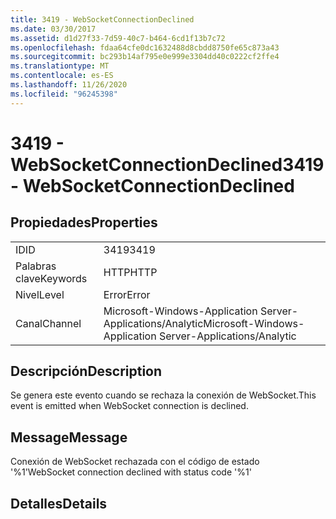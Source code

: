 ```yaml
---
title: 3419 - WebSocketConnectionDeclined
ms.date: 03/30/2017
ms.assetid: d1d27f33-7d59-40c7-b464-6cd1f13b7c72
ms.openlocfilehash: fdaa64cfe0dc1632488d8cbdd8750fe65c873a43
ms.sourcegitcommit: bc293b14af795e0e999e3304dd40c0222cf2ffe4
ms.translationtype: MT
ms.contentlocale: es-ES
ms.lasthandoff: 11/26/2020
ms.locfileid: "96245398"
---
```

# <a name="3419---websocketconnectiondeclined"></a><span data-ttu-id="6e22e-102">3419 - WebSocketConnectionDeclined</span><span class="sxs-lookup"><span data-stu-id="6e22e-102">3419 - WebSocketConnectionDeclined</span></span>

## <a name="properties"></a><span data-ttu-id="6e22e-103">Propiedades</span><span class="sxs-lookup"><span data-stu-id="6e22e-103">Properties</span></span>  
  
|||  
|-|-|  
|<span data-ttu-id="6e22e-104">ID</span><span class="sxs-lookup"><span data-stu-id="6e22e-104">ID</span></span>|<span data-ttu-id="6e22e-105">3419</span><span class="sxs-lookup"><span data-stu-id="6e22e-105">3419</span></span>|  
|<span data-ttu-id="6e22e-106">Palabras clave</span><span class="sxs-lookup"><span data-stu-id="6e22e-106">Keywords</span></span>|<span data-ttu-id="6e22e-107">HTTP</span><span class="sxs-lookup"><span data-stu-id="6e22e-107">HTTP</span></span>|  
|<span data-ttu-id="6e22e-108">Nivel</span><span class="sxs-lookup"><span data-stu-id="6e22e-108">Level</span></span>|<span data-ttu-id="6e22e-109">Error</span><span class="sxs-lookup"><span data-stu-id="6e22e-109">Error</span></span>|  
|<span data-ttu-id="6e22e-110">Canal</span><span class="sxs-lookup"><span data-stu-id="6e22e-110">Channel</span></span>|<span data-ttu-id="6e22e-111">Microsoft-Windows-Application Server-Applications/Analytic</span><span class="sxs-lookup"><span data-stu-id="6e22e-111">Microsoft-Windows-Application Server-Applications/Analytic</span></span>|  
  
## <a name="description"></a><span data-ttu-id="6e22e-112">Descripción</span><span class="sxs-lookup"><span data-stu-id="6e22e-112">Description</span></span>  

 <span data-ttu-id="6e22e-113">Se genera este evento cuando se rechaza la conexión de WebSocket.</span><span class="sxs-lookup"><span data-stu-id="6e22e-113">This event is emitted when WebSocket connection is declined.</span></span>  
  
## <a name="message"></a><span data-ttu-id="6e22e-114">Message</span><span class="sxs-lookup"><span data-stu-id="6e22e-114">Message</span></span>  

 <span data-ttu-id="6e22e-115">Conexión de WebSocket rechazada con el código de estado '%1'</span><span class="sxs-lookup"><span data-stu-id="6e22e-115">WebSocket connection declined with status code '%1'</span></span>  
  
## <a name="details"></a><span data-ttu-id="6e22e-116">Detalles</span><span class="sxs-lookup"><span data-stu-id="6e22e-116">Details</span></span>
